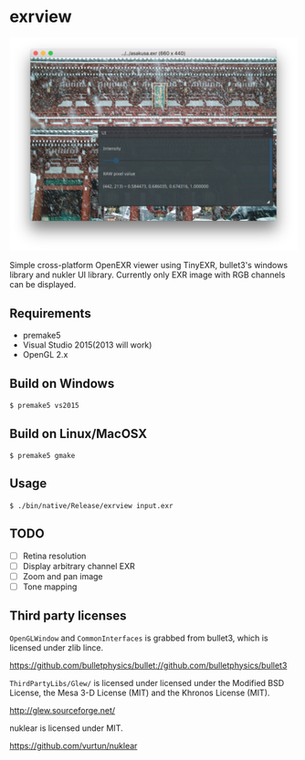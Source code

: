 # exrview

![ScreenShot](screenshots/exrview.png)

Simple cross-platform OpenEXR viewer using TinyEXR, bullet3's windows library and nukler UI library.
Currently only EXR image with RGB channels can be displayed.

## Requirements

* premake5
* Visual Studio 2015(2013 will work)
* OpenGL 2.x

## Build on Windows

    $ premake5 vs2015

## Build on Linux/MacOSX

    $ premake5 gmake

## Usage

    $ ./bin/native/Release/exrview input.exr

## TODO

* [ ] Retina resolution
* [ ] Display arbitrary channel EXR
* [ ] Zoom and pan image
* [ ] Tone mapping

## Third party licenses

`OpenGLWindow` and `CommonInterfaces` is grabbed from bullet3, which is licensed under zlib lince.

https://github.com/bulletphysics/bullet://github.com/bulletphysics/bullet3

`ThirdPartyLibs/Glew/` is licensed under  licensed under the Modified BSD License, the Mesa 3-D License (MIT) and the Khronos License (MIT).

http://glew.sourceforge.net/

nuklear is licensed under MIT.

https://github.com/vurtun/nuklear
